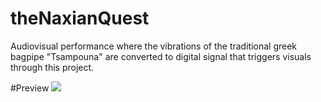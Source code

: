 # theNaxianQuest
Audiovisual performance where the vibrations of the traditional greek bagpipe "Tsampouna" are converted to digital signal that triggers visuals through this project.

#Preview
![](https://github.com/GeorgTsabou/theNaxianQuest/TNQ.gif)
